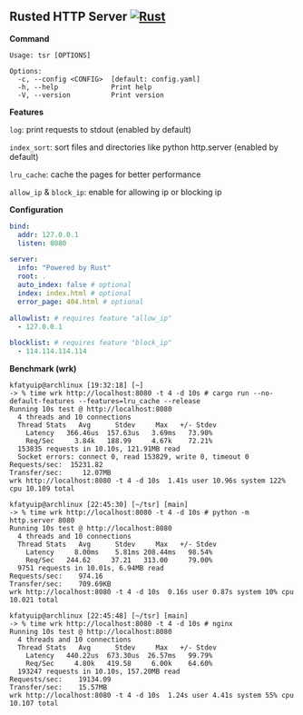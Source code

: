 ## Rusted HTTP Server [![Rust](https://github.com/kfatyuip/tsr/actions/workflows/rust.yml/badge.svg)](https://github.com/kfatyuip/tsr/actions/workflows/rust.yml)

**Command**

```text
Usage: tsr [OPTIONS]

Options:
  -c, --config <CONFIG>  [default: config.yaml]
  -h, --help             Print help
  -V, --version          Print version
```

**Features**

`log`: print requests to stdout (enabled by default)

`index_sort`: sort files and directories like python http.server (enabled by default)

`lru_cache`: cache the pages for better performance

`allow_ip` & `block_ip`: enable for allowing ip or blocking ip

**Configuration** 


```yaml
bind:
  addr: 127.0.0.1
  listen: 8080

server:
  info: "Powered by Rust"
  root: .
  auto_index: false # optional
  index: index.html # optional
  error_page: 404.html # optional

allowlist: # requires feature "allow_ip"
  - 127.0.0.1

blocklist: # requires feature "block_ip"
  - 114.114.114.114
```

**Benchmark (wrk)**
```text
kfatyuip@archlinux [19:32:18] [~] 
-> % time wrk http://localhost:8080 -t 4 -d 10s # cargo run --no-default-features --features=lru_cache --release
Running 10s test @ http://localhost:8080
  4 threads and 10 connections
  Thread Stats   Avg      Stdev     Max   +/- Stdev
    Latency   366.46us  157.63us   3.69ms   73.90%
    Req/Sec     3.84k   188.99     4.67k    72.21%
  153835 requests in 10.10s, 121.91MB read
  Socket errors: connect 0, read 153829, write 0, timeout 0
Requests/sec:  15231.82
Transfer/sec:     12.07MB
wrk http://localhost:8080 -t 4 -d 10s  1.41s user 10.96s system 122% cpu 10.109 total

kfatyuip@archlinux [22:45:30] [~/tsr] [main]
-> % time wrk http://localhost:8080 -t 4 -d 10s # python -m http.server 8080
Running 10s test @ http://localhost:8080
  4 threads and 10 connections
  Thread Stats   Avg      Stdev     Max   +/- Stdev
    Latency     8.00ms    5.81ms 208.44ms   98.54%
    Req/Sec   244.62     37.21   313.00     79.00%
  9751 requests in 10.01s, 6.94MB read
Requests/sec:    974.16
Transfer/sec:    709.69KB
wrk http://localhost:8080 -t 4 -d 10s  0.16s user 0.87s system 10% cpu 10.021 total

kfatyuip@archlinux [22:45:48] [~/tsr] [main]
-> % time wrk http://localhost:8080 -t 4 -d 10s # nginx
Running 10s test @ http://localhost:8080
  4 threads and 10 connections
  Thread Stats   Avg      Stdev     Max   +/- Stdev
    Latency   440.22us  673.30us  26.57ms   99.79%
    Req/Sec     4.80k   419.58     6.00k    64.60%
  193247 requests in 10.10s, 157.20MB read
Requests/sec:    19134.09
Transfer/sec:    15.57MB
wrk http://localhost:8080 -t 4 -d 10s  1.24s user 4.41s system 55% cpu 10.107 total
```
